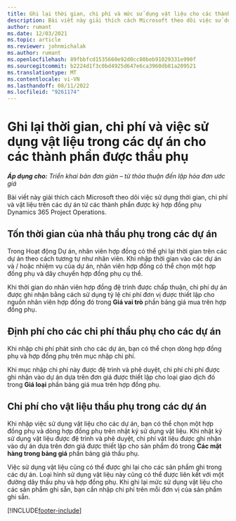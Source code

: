 ```yaml
---
title: Ghi lại thời gian, chi phí và mức sử dụng vật liệu cho các thành phần trong hợp đồng phụ
description: Bài viết này giải thích cách Microsoft theo dõi việc sử dụng thời gian, chi phí và vật liệu trên các dự án từ các thành phần được ký hợp đồng phụ Dynamics 365 Project Operations.
author: rumant
ms.date: 12/03/2021
ms.topic: article
ms.reviewer: johnmichalak
ms.author: rumant
ms.openlocfilehash: 89fbbfcd1535660e92d0cc80beb91029331e990f
ms.sourcegitcommit: b2224d1f3c0bd4925d647e6ca3960db81a209521
ms.translationtype: MT
ms.contentlocale: vi-VN
ms.lasthandoff: 08/11/2022
ms.locfileid: "9261174"
---
```

# <a name="recording-time-expenses-and-material-usage-on-projects-for-subcontracted-components"></a>Ghi lại thời gian, chi phí và việc sử dụng vật liệu trong các dự án cho các thành phần được thầu phụ

_**Áp dụng cho:** Triển khai bản đơn giản – từ thỏa thuận đến lập hóa đơn ước giá_

Bài viết này giải thích cách Microsoft theo dõi việc sử dụng thời gian, chi phí và vật liệu trên các dự án từ các thành phần được ký hợp đồng phụ Dynamics 365 Project Operations.

## <a name="costing-for-subcontractor-time-on-projects"></a>Tốn thời gian của nhà thầu phụ trong các dự án
Trong Hoạt động Dự án, nhân viên hợp đồng có thể ghi lại thời gian trên các dự án theo cách tương tự như nhân viên. Khi nhập thời gian vào các dự án và / hoặc nhiệm vụ của dự án, nhân viên hợp đồng có thể chọn một hợp đồng phụ và dây chuyền hợp đồng phụ cụ thể.

Khi thời gian do nhân viên hợp đồng đệ trình được chấp thuận, chi phí dự án được ghi nhận bằng cách sử dụng tỷ lệ chi phí đơn vị được thiết lập cho nguồn nhân viên hợp đồng đó trong **Giá vai trò** phần bảng giá mua trên hợp đồng phụ.

## <a name="costing-for-subcontracted-expenses-on-projects"></a>Định phí cho các chi phí thầu phụ cho các dự án
Khi nhập chi phí phát sinh cho các dự án, bạn có thể chọn dòng hợp đồng phụ và hợp đồng phụ trên mục nhập chi phí. 

Khi mục nhập chi phí này được đệ trình và phê duyệt, chi phí chi phí được ghi nhận vào dự án dựa trên đơn giá được thiết lập cho loại giao dịch đó trong **Giá loại** phần bảng giá mua trên hợp đồng phụ.

## <a name="costing-for-subcontracted-materials-on-projects"></a>Chi phí cho vật liệu thầu phụ trong các dự án
Khi nhập việc sử dụng vật liệu cho các dự án, bạn có thể chọn một hợp đồng phụ và dòng hợp đồng phụ trên nhật ký sử dụng vật liệu. Khi nhật ký sử dụng vật liệu được đệ trình và phê duyệt, chi phí vật liệu được ghi nhận vào dự án dựa trên đơn giá được thiết lập cho sản phẩm đó trong **Các mặt hàng trong bảng giá** phần bảng giá thầu phụ.

Việc sử dụng vật liệu cũng có thể được ghi lại cho các sản phẩm ghi trong các dự án. Loại hình sử dụng vật liệu này cũng có thể được liên kết với một đường dây thầu phụ và hợp đồng phụ. Khi ghi lại mức sử dụng vật liệu cho các sản phẩm ghi sẵn, bạn cần nhập chi phí trên mỗi đơn vị của sản phẩm ghi sẵn. 


[!INCLUDE[footer-include](../../includes/footer-banner.md)]

